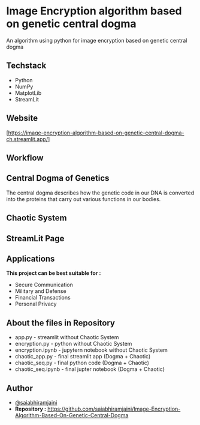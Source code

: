
# Image Encryption algorithm based on genetic central dogma​

An algorithm using python for image encryption based on genetic central dogma

## Techstack
- Python
- NumPy
- MatplotLib
- StreamLit

## Website
[https://image-encryption-algorithm-based-on-genetic-central-dogma-ch.streamlit.app/]

## Workflow


## Central Dogma of Genetics

The central dogma describes how the genetic code in our DNA is converted into the proteins that carry out various functions in our bodies.​


## Chaotic System

## StreamLit Page

  

## Applications

**This project can be best suitable for :**

- Secure ​Communication​
- Military and ​Defense​
- Financial ​Transactions​
- Personal Privacy

## About the files in Repository
- app.py - streamlit without Chaotic System
- encryption.py - python without Chaotic System
- encryption.ipynb - jupytern notebook without Chaotic System
- chaotic_app.py - final streamlit app (Dogma + Chaotic)
- chaotic_seq.py - final python code (Dogma + Chaotic)
- chaotic_seq.ipynb - final jupter notebook (Dogma + Chaotic)

## Author

- [@saiabhiramjaini](https://github.com/saiabhiramjaini)
- **Repository :** https://github.com/saiabhiramjaini/Image-Encryption-Algorithm-Based-On-Genetic-Central-Dogma
